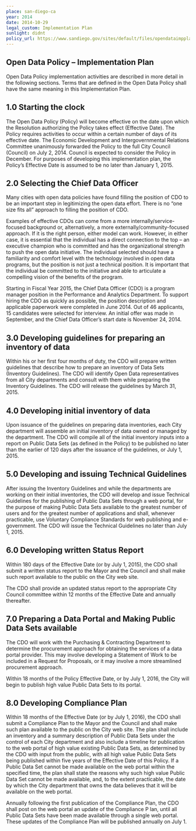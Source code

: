 ```yaml
---
place: san-diego-ca
year: 2014
date: 2014-10-29
legal_custom: Implementation Plan
sunlight: didnt
policy_url: https://www.sandiego.gov/sites/default/files/opendataimpplan.pdf
---
```


## Open Data Policy – Implementation Plan

Open Data Policy implementation activities are described in more detail in the following sections. Terms
that are defined in the Open Data Policy shall have the same meaning in this Implementation Plan.

## 1.0 Starting the clock

The Open Data Policy (Policy) will become effective on the date upon which the Resolution authorizing
the Policy takes effect (Effective Date). The Policy requires activities to occur within a certain number of
days of its effective date. The Economic Development and Intergovernmental Relations Committee
unanimously forwarded the Policy to the full City Council (Council) on July 2, 2014. Council is expected
to consider the Policy in December. For purposes of developing this implementation plan, the Policy’s
Effective Date is assumed to be no later than January 1, 2015.

## 2.0 Selecting the Chief Data Officer

Many cities with open data policies have found filling the position of CDO to be an important step in
legitimizing the open data effort. There is no “one size fits all” approach to filling the position of CDO.

Examples of effective CDOs can come from a more internally/service-focused background or,
alternatively, a more externally/community-focused approach. If it is the right person, either model can
work. However, in either case, it is essential that the individual has a direct connection to the top – an
executive champion who is committed and has the organizational strength to push the open data
initiative. The individual selected should have a familiarity and comfort level with the technology
involved in open data programs, but the position is not just a technical position. It is important that the
individual be committed to the initiative and able to articulate a compelling vision of the benefits of the
program.

Starting in Fiscal Year 2015, the Chief Data Officer (CDO) is a program manager position in the
Performance and Analytics Department. To support hiring the CDO as quickly as possible, the position
description and applicable paperwork were completed in June 2014. Out of 46 applicants, 15
candidates were selected for interview. An initial offer was made in September, and the Chief Data
Officer’s start date is November 24, 2014.

## 3.0 Developing guidelines for preparing an inventory of data

Within his or her first four months of duty, the CDO will prepare written guidelines that describe how to
prepare an inventory of Data Sets (Inventory Guidelines). The CDO will identify Open Data
representatives from all City departments and consult with them while preparing the Inventory
Guidelines. The CDO will release the guidelines by March 31, 2015.

## 4.0 Developing initial inventory of data

Upon issuance of the guidelines on preparing data inventories, each City department will assemble an
initial inventory of data owned or managed by the department. The CDO will compile all of the initial
inventory inputs into a report on Public Data Sets (as defined in the Policy) to be published no later than
the earlier of 120 days after the issuance of the guidelines, or July 1, 2015.

## 5.0 Developing and issuing Technical Guidelines

After issuing the Inventory Guidelines and while the departments are working on their initial inventories,
the CDO will develop and issue Technical Guidelines for the publishing of Public Data Sets through a web
portal, for the purpose of making Public Data Sets available to the greatest number of users and for the
greatest number of applications and shall, whenever practicable, use Voluntary Compliance Standards
for web publishing and e-government. The CDO will issue the Technical Guidelines no later than July 1,
2015.

## 6.0 Developing written Status Report

Within 180 days of the Effective Date (or by July 1, 2015), the CDO shall submit a written status report
to the Mayor and the Council and shall make such report available to the public on the City web site.

The CDO shall provide an updated status report to the appropriate City Council committee within 12
months of the Effective Date and annually thereafter.

## 7.0 Preparing a Data Portal and Making Public Data Sets available

The CDO will work with the Purchasing & Contracting Department to determine the procurement
approach for obtaining the services of a data portal provider. This may involve developing a
Statement of Work to be included in a Request for Proposals, or it may involve a more streamlined
procurement approach.

Within 18 months of the Policy Effective Date, or by July 1, 2016, the City will begin to publish high
value Public Data Sets to its portal.

## 8.0 Developing Compliance Plan

Within 18 months of the Effective Date (or by July 1, 2016), the CDO shall submit a Compliance Plan to
the Mayor and the Council and shall make such plan available to the public on the City web site. The
plan shall include an inventory and a summary description of Public Data Sets under the control of
each City department and also include a timeline for publication to the web portal of high value
existing Public Data Sets, as determined by the CDO with input from the public, with all
high value Public Data Sets being published within five years of the Effective Date of this Policy. If a
Public Data Set cannot be made available on the web portal within the specified time, the plan shall
state the reasons why such high value Public Data Set cannot be made available, and, to the extent
practicable, the date by which the City department that owns the data believes that it will be
available on the web portal.

Annually following the first publication of the Compliance Plan, the CDO shall post on the web portal
an update of the Compliance P lan, until all Public Data Sets have been made available through a
single web portal. These updates of the Compliance Plan will be published annually on July 1.

